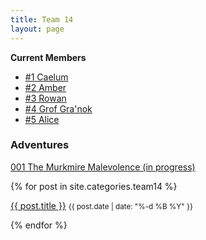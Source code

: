 ```yaml
---
title: Team 14
layout: page
---
```


**Current Members**

- [#1 Caelum](./caelum.md)
- [#2 Amber](./amber.md)
- [#3 Rowan](./rowan.md)
- [#4 Grof Gra'nok](./grof_granok.md)
- [#5 Alice](./alice.md)

### Adventures
[001 The Murkmire Malevolence (in progress)](./adventures/001_the_murkmire_malevolence.md)

{% for post in site.categories.team14 %}
    <p>
      <a href="{{ post.url }}">{{ post.title }}</a>
      <small>{{ post.date | date: "%-d %B %Y" }}</small>
    </p>
{% endfor %}